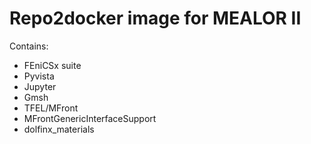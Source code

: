 # Repo2docker image for MEALOR II

Contains:
- FEniCSx suite
- Pyvista
- Jupyter
- Gmsh
- TFEL/MFront
- MFrontGenericInterfaceSupport
- dolfinx_materials
